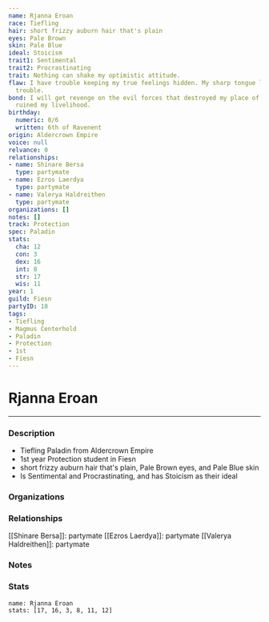 ```yaml
---
name: Rjanna Eroan
race: Tiefling
hair: short frizzy auburn hair that's plain
eyes: Pale Brown
skin: Pale Blue
ideal: Stoicism
trait1: Sentimental
trait2: Procrastinating
trait: Nothing can shake my optimistic attitude.
flaw: I have trouble keeping my true feelings hidden. My sharp tongue lands me in
  trouble.
bond: I will get revenge on the evil forces that destroyed my place of business and
  ruined my livelihood.
birthday:
  numeric: 8/6
  written: 6th of Ravenent
origin: Aldercrown Empire
voice: null
relvance: 0
relationships:
- name: Shinare Bersa
  type: partymate
- name: Ezros Laerdya
  type: partymate
- name: Valerya Haldreithen
  type: partymate
organizations: []
notes: []
track: Protection
spec: Paladin
stats:
  cha: 12
  con: 3
  dex: 16
  int: 8
  str: 17
  wis: 11
year: 1
guild: Fiesn
partyID: 18
tags:
- Tiefling
- Magmus Centerhold
- Paladin
- Protection
- 1st
- Fiesn
---
```

# Rjanna Eroan
---
### Description
- Tiefling Paladin from Aldercrown Empire
- 1st year Protection student in Fiesn
- short frizzy auburn hair that's plain, Pale Brown eyes, and Pale Blue skin
- Is Sentimental and Procrastinating, and has Stoicism as their ideal

### Organizations

### Relationships
[[Shinare Bersa]]: partymate
[[Ezros Laerdya]]: partymate
[[Valerya Haldreithen]]: partymate

### Notes

### Stats
```statblock
name: Rjanna Eroan
stats: [17, 16, 3, 8, 11, 12]
```
